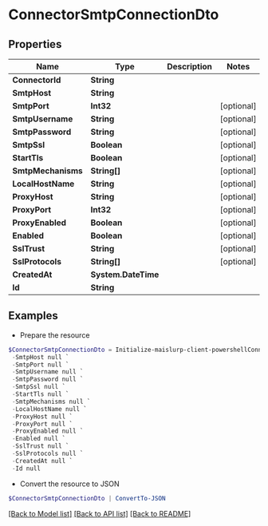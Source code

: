 # ConnectorSmtpConnectionDto
## Properties

Name | Type | Description | Notes
------------ | ------------- | ------------- | -------------
**ConnectorId** | **String** |  | 
**SmtpHost** | **String** |  | 
**SmtpPort** | **Int32** |  | [optional] 
**SmtpUsername** | **String** |  | [optional] 
**SmtpPassword** | **String** |  | [optional] 
**SmtpSsl** | **Boolean** |  | [optional] 
**StartTls** | **Boolean** |  | [optional] 
**SmtpMechanisms** | **String[]** |  | [optional] 
**LocalHostName** | **String** |  | [optional] 
**ProxyHost** | **String** |  | [optional] 
**ProxyPort** | **Int32** |  | [optional] 
**ProxyEnabled** | **Boolean** |  | [optional] 
**Enabled** | **Boolean** |  | [optional] 
**SslTrust** | **String** |  | [optional] 
**SslProtocols** | **String[]** |  | [optional] 
**CreatedAt** | **System.DateTime** |  | 
**Id** | **String** |  | 

## Examples

- Prepare the resource
```powershell
$ConnectorSmtpConnectionDto = Initialize-maislurp-client-powershellConnectorSmtpConnectionDto  -ConnectorId null `
 -SmtpHost null `
 -SmtpPort null `
 -SmtpUsername null `
 -SmtpPassword null `
 -SmtpSsl null `
 -StartTls null `
 -SmtpMechanisms null `
 -LocalHostName null `
 -ProxyHost null `
 -ProxyPort null `
 -ProxyEnabled null `
 -Enabled null `
 -SslTrust null `
 -SslProtocols null `
 -CreatedAt null `
 -Id null
```

- Convert the resource to JSON
```powershell
$ConnectorSmtpConnectionDto | ConvertTo-JSON
```

[[Back to Model list]](../README#documentation-for-models) [[Back to API list]](../README#documentation-for-api-endpoints) [[Back to README]](../README)

